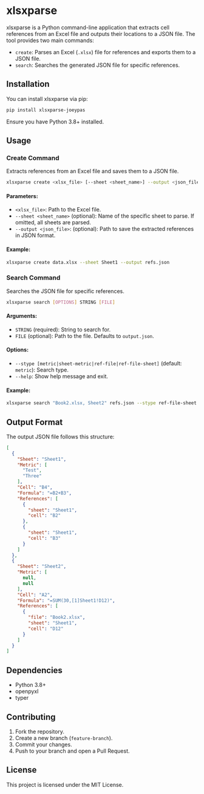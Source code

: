 # xlsxparse

xlsxparse is a Python command-line application that extracts cell references from an Excel file and outputs their locations to a JSON file. The tool provides two main commands:

- `create`: Parses an Excel (`.xlsx`) file for references and exports them to a JSON file.
- `search`: Searches the generated JSON file for specific references.

## Installation

You can install xlsxparse via pip:

```sh
pip install xlsxparse-joeypas
```

Ensure you have Python 3.8+ installed.

## Usage

### Create Command

Extracts references from an Excel file and saves them to a JSON file.

```sh
xlsxparse create <xlsx_file> [--sheet <sheet_name>] --output <json_file>
```

#### Parameters:
- `<xlsx_file>`: Path to the Excel file.
- `--sheet <sheet_name>` (optional): Name of the specific sheet to parse. If omitted, all sheets are parsed.
- `--output <json_file>`: (optional): Path to save the extracted references in JSON format.

#### Example:
```sh
xlsxparse create data.xlsx --sheet Sheet1 --output refs.json
```

### Search Command

Searches the JSON file for specific references.

```sh
xlsxparse search [OPTIONS] STRING [FILE]
```

#### Arguments:
- `STRING` (required): String to search for.
- `FILE` (optional): Path to the file. Defaults to `output.json`.

#### Options:
- `--stype [metric|sheet-metric|ref-file|ref-file-sheet]` (default: `metric`): Search type.
- `--help`: Show help message and exit.

#### Example:
```sh
xlsxparse search "Book2.xlsx, Sheet2" refs.json --stype ref-file-sheet
```

## Output Format

The output JSON file follows this structure:

```json
[
  {
    "Sheet": "Sheet1",
    "Metric": [
      "Test",
      "Three"
    ],
    "Cell": "B4",
    "Formula": "=B2+B3",
    "References": [
      {
        "sheet": "Sheet1",
        "cell": "B2"
      },
      {
        "sheet": "Sheet1",
        "cell": "B3"
      }
    ]
  },
  {
    "Sheet": "Sheet2",
    "Metric": [
      null,
      null
    ],
    "Cell": "A2",
    "Formula": "=SUM(30,[1]Sheet1!D12)",
    "References": [
      {
        "file": "Book2.xlsx",
        "sheet": "Sheet1",
        "cell": "D12"
      }
    ]
  }
]
```

## Dependencies

- Python 3.8+
- openpyxl
- typer

## Contributing

1. Fork the repository.
2. Create a new branch (`feature-branch`).
3. Commit your changes.
4. Push to your branch and open a Pull Request.

## License

This project is licensed under the MIT License.

